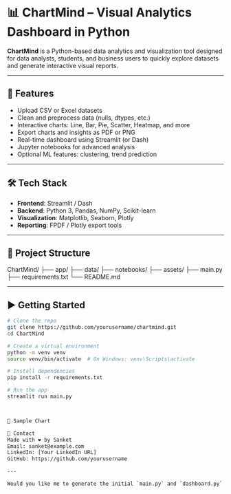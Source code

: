 # 📊 ChartMind – Visual Analytics Dashboard in Python

**ChartMind** is a Python-based data analytics and visualization tool designed for data analysts, students, and business users to quickly explore datasets and generate interactive visual reports.

---

## 🚀 Features

- Upload CSV or Excel datasets
- Clean and preprocess data (nulls, dtypes, etc.)
- Interactive charts: Line, Bar, Pie, Scatter, Heatmap, and more
- Export charts and insights as PDF or PNG
- Real-time dashboard using Streamlit (or Dash)
- Jupyter notebooks for advanced analysis
- Optional ML features: clustering, trend prediction

---

## 🛠️ Tech Stack

- **Frontend**: Streamlit / Dash
- **Backend**: Python 3, Pandas, NumPy, Scikit-learn
- **Visualization**: Matplotlib, Seaborn, Plotly
- **Reporting**: FPDF / Plotly export tools

---

## 📂 Project Structure

ChartMind/
├── app/
├── data/
├── notebooks/
├── assets/
├── main.py
├── requirements.txt
└── README.md



---

## ▶️ Getting Started

```bash
# Clone the repo
git clone https://github.com/yourusername/chartmind.git
cd ChartMind

# Create a virtual environment
python -m venv venv
source venv/bin/activate  # On Windows: venv\Scripts\activate

# Install dependencies
pip install -r requirements.txt

# Run the app
streamlit run main.py



📌 Sample Chart

📧 Contact
Made with ❤️ by Sanket
Email: sanket@example.com
LinkedIn: [Your LinkedIn URL]
GitHub: https://github.com/yourusername

---

Would you like me to generate the initial `main.py` and `dashboard.py` files to launch a basic chart dashboard with Streamlit?
